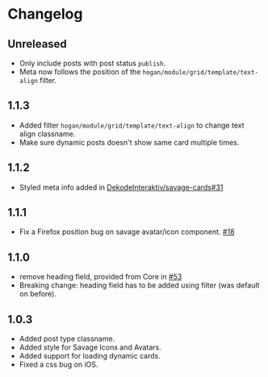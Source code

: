 # Changelog

## Unreleased
- Only include posts with post status `publish`.
- Meta now follows the position of the `hogan/module/grid/template/text-align` filter.

## 1.1.3
- Added filter `hogan/module/grid/template/text-align` to change text align classname.
- Make sure dynamic posts doesn't show same card multiple times.

## 1.1.2
- Styled meta info added in [DekodeInteraktiv/savage-cards#31](https://github.com/DekodeInteraktiv/savage-cards/pull/31)

## 1.1.1
- Fix a Firefox position bug on savage avatar/icon component. [#18](https://github.com/DekodeInteraktiv/hogan-grid/issues/18)

## 1.1.0
- remove heading field, provided from Core in [#53](https://github.com/DekodeInteraktiv/hogan-core/pull/53)
- Breaking change: heading field has to be added using filter (was default on before).

## 1.0.3
- Added post type classname.
- Added style for Savage Icons and Avatars.
- Added support for loading dynamic cards.
- Fixed a css bug on iOS.
